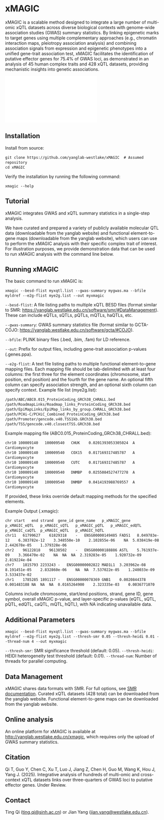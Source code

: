 # xMAGIC

xMAGIC is a scalable method designed to integrate a large number of multi-omic xQTL datasets across diverse biological contexts with genome-wide association studies (GWAS) summary statistics. By linking epigenetic marks to target genes using multiple complementary approaches (e.g., chromatin interaction maps, pleiotropy association analysis) and combining association signals from expression and epigenetic phenotypes into a unified gene-trait association test, xMAGIC facilitates the identification of putative effector genes for 75.4% of GWAS loci, as demonstrated in an analysis of 45 human complex traits and 428 xQTL datasets, providing mechanistic insights into genetic associations.

![MAGIC_figure](figure/MAGIC.pdf)

## Installation
Install from source:
```
git clone https://github.com/yanglab-westlake/xMAGIC  # Assumed repository
cd xMAGIC
```

Verify the installation by running the following command:
```
xmagic --help
```

## Tutorial

xMAGIC integrates GWAS and xQTL summary statistics in a single-step analysis.

We have curated and prepared a variety of publicly available molecular QTL data (downloadable from the yanglab website) and functional element-to-gene maps (downloadable from the yanglab website), which users can use to perform the xMAGIC analysis with their specific complex trait of interest. For illustration purposes, we provide demonstration data that can be used to run xMAGIC analysis with the command line below.

## Running xMAGIC

The basic command to run xMAGIC is:

```
xmagic --besd-flist myxqtl.list --gwas-summary mygwas.ma --bfile myldref --e2g-flist mye2g.list --out myxmagic
```

`--besd-flist`: A file listing paths to multiple xQTL BESD files (format similar to SMR: https://yanglab.westlake.edu.cn/software/smr/#DataManagement). These can include eQTLs, sQTLs, pQTLs, mQTLs, haQTLs, etc.

`--gwas-summary`: GWAS summary statistics file (format similar to GCTA-COJO: https://yanglab.westlake.edu.cn/software/gcta/#COJO).

`--bfile`: PLINK binary files (.bed, .bim, .fam) for LD reference.

`--out`: Prefix for output files, including gene-trait association p-values (.genes.ppa).

`--e2g-flist`: A text file listing paths to multiple functional element-to-gene mapping files. Each mapping file should be tab-delimited with at least four columns: the first three for the element coordinates (chromosome, start position, end position) and the fourth for the gene name. An optional fifth column can specify association strength, and an optional sixth column can specify context. Example file list (mye2g.list):

```
/path/ABC/ABC0.015_ProteinCoding_GRCh38_CHRALL.bed
/path/RoadmapLinks/Roadmap_links_ProteinCoding_GRCh38.bed
/path/EpiMapLinks/EpiMap_links_by_group.CHRALL_GRCh38.bed
/path/PCHi-C/PCHiC_Combined_ProteinCoding_GRCh38.bed
/path/Promoter/gencode.v40.TSS1kb.GRCh38.bed
/path/TSS/gencode.v40.closestTSS.GRCh38.bed
```

Example mapping file (ABC0.015_ProteinCoding_GRCh38_CHRALL.bed):
```
chr10 100009140   100009540   CHUK    0.0201393053305024  A Cardiomyocyte
chr10 100009140   100009540   COX15   0.017169317485787   A Cardiomyocyte
chr10 100009140   100009540   CUTC    0.017169317485787   A Cardiomyocyte
chr10 100009140   100009540   DNMBP   0.0255084527477278  A Cardiomyocyte
chr10 100009140   100009540   DNMBP   0.0414193988769557  A Cardiomyocyte
```

If provided, these links override default mapping methods for the specified elements.

Example Output (.xmagic):

```
chr start   end strand  gene_id gene_name   p_xMAGIC_gene   p_xMAGIC_eQTL   p_xMAGIC_sQTL   p_xMAGIC_pQTL   p_xMAGIC_edQTL  p_xMAGIC_caQTL  p_xMAGIC_mQTL   p_xMAGIC_hQTL
chr11   61799627    61829318    -   ENSG00000149485 FADS1   8.049783e-12    6.383782e-12    3.348550e-10    2.102855e-06    NA  5.038419e-08    2.442678e-05    1.379328e-06
chr2    96122818    96138502    -   ENSG00000188886 ASTL    5.761937e-09    3.366470e-02    NA  NA  NA  2.319283e-05    1.920732e-09    2.819224e-04
chr7    1815793 2233243 -   ENSG00000002822 MAD1L1  3.203962e-08    8.191451e-05    2.832860e-06    NA  NA  7.537022e-05    1.240033e-09    3.533437e-02
chr1    1785285 1891117 -   ENSG00000078369 GNB1    0.0020844378    0.001483188 NA  NA  NA  0.0165264900    2.323335e-03    0.0036771070
```

Columns include chromosome, start/end positions, strand, gene ID, gene symbol, overall xMAGIC p-value, and layer-specific p-values (eQTL, sQTL, pQTL, edQTL, caQTL, mQTL, hQTL), with NA indicating unavailable data.

## Additional Parameters

```
xmagic --besd-flist myxqtl.list --gwas-summary mygwas.ma --bfile myldref --e2g-flist mye2g.list --thresh-smr 0.05 --thresh-heidi 0.01 --thread-num 4 --out myxmagic
```

`--thresh-smr`: SMR significance threshold (default: 0.05).
`--thresh-heidi`: HEIDI heterogeneity test threshold (default: 0.01).
`--thread-num`: Number of threads for parallel computing.

## Data Management

xMAGIC shares data formats with SMR. For full options, see [SMR documentation](https://yanglab.westlake.edu.cn/software/smr/). Curated xQTL datasets (428 total) can be downloaded from the yanglab website. Functional element-to-gene maps can be downloaded from the yanglab website.

## Online analysis
An online platform for xMAGIC is available at http://yanglab.westlake.edu.cn/xmagic, which requires only the upload of GWAS summary statistics.

## Citation
Qi T, Guo Y, Chen C, Xu T, Luo J, Jiang Z, Chen H, Guo M, Wang K, Hou J, Yang J. (2025). Integrative analysis of hundreds of multi-omic and cross-context xQTL datasets links over three-quarters of GWAS loci to putative effector genes. Under Review.


## Contact
Ting Qi (ting.qi@sinh.ac.cn) or Jian Yang (jian.yang@westlake.edu.cn).

